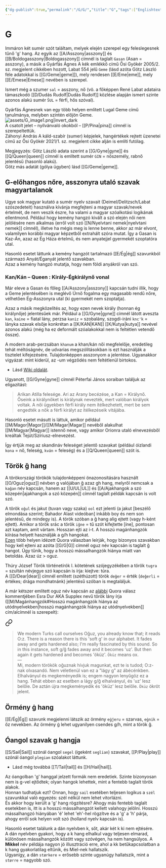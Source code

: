 ```yaml
---
{"dg-publish":true,"permalink":"/G/G/","title":"G","tags":["Englishtexttranslated","containstransclusions"],"created":"2023-10-19T11:35","updated":"2025-08-31T02:08"}
---
```



# G

Immáron két sumér szót találtam, melyek elején szerepel egy feleslegesnek tűnő 'g' hang. Az egyik az [[A/Asszony\|asszony]] és [[B/Boldogasszony\|Boldogasszony]] címnél is taglalt `Gasan` (Asan = asszony), a másik a Gyárfás Ágnes A kék emlékkő című Ősi Gyökér 2005/2. sz. megjelent cikkében hozott, Labat 554 jelű `Geme` (lásd azóta Götz László féle adatokkal is [[G/Geme\|geme]]), mely rendesen [[E/Eme\|eme]], mely [[E/Emese\|Emese]] nevében is szerepel.  

Ismert még a szumer `sal` = asszony, nő (vö. a főképpen René Labat adataira támaszkodó [[D/Dudás Rudolf\|Dudás Rudolf]] közlése alapján ismert szinte azonos alakú sumér `ŠUL` = férfi, hős szóval).  

Gyárfás Ágnesnek van egy több helyen említett Lugal Geme című tanulmánya, melyben szintén előjön Geme.  
![assets/G_image1.png|invert_dark](/img/user/G/assets/G_image1.png)  
A csatolt jelet – nyilvánvaló okokból – [[P/Pina\|pina]] címnél is szerepeltettük.  
Záhonyi András A káld-szabír (sumer) képjelek, hangértékek rejtett üzenetei című az Ősi Gyökér 2021/1. sz. megjelent cikke alján is említi futólag.  

Megjegyzés: Götz László adata szerint a [[G/Gyne\|gyne]] és [[Q/Queen\|queen]] címnél is említett sumér `GIN` = nőszemély, rabnő jelentésű (hasonló alakú).  
Götz más adatát (gólya ügyben) lásd [[G/Geme\|geme]].  

## G-előhangos nőre, asszonyra utaló szavak magyartalanok

Ugye sok magyar kutató a sumér nyelv szavait (Deimel/Delitzsch/Labat szószedeteit) használva kívánja megfejteni a magyar szavak/nevek értelmét, de nem veszik észre, ha valami a magyar szóalkotási logikának ellentmond. Például hogy kemény hangzó kivált a szó elején női nem jelölésére nem alkalmas (erről volt szó [[N/Nyelvtani nemek\|nyelvtani nemek]] címnél), illetve ha mégis meg is lenne benne, akkor az már elvont, valamilyen korábbi magyar képzetből extrahált szóra mutat. Így a Gasan is Kaz-Án, azaz az Ég Háza értelmű, és nem anyatejjel gyermekét szoptatóra utal.  

Hasonló esetet láttunk a kemény hangzót tartalmazó [[E/Ég\|ég]] szavunkból származó Anyát/Éganyát jelentő szavakban.  
Azaz a kemény hangzó mutatja, hogy nem földi anyákról van szó.  

### Kan/Kán – Queen : Király-Égkirálynő vonal

Már eleve a Gasan és főleg [[A/Asszony\|asszony]] kapcsán tudni illik, hogy a Geme jelentésében is meglévő Úrnő fogalma egy magasabb rendű nőre, vélhetően Ég-Asszonyra utal (ki gyermekét nem szoptatja).  

Azaz a másik megközelítés az, hogy ezen nevek király (honnan ég királynője) jelentésűek már. Például a [[G/Gyne\|gyne]] címnél látott aveszta `kan`, `kaine` = fiatal lány, perzsa `kaniz` = szobalány, szogdi-iráni `knc'k` = lányka szavak elsője konkrétan a [[K/KAN\|KAN]] [[K/Kutya\|kutya]] nevével azonos alakú (még ha ez deformált szóalakokkal nem is feltétlen vetendő össze).  

A modern arab-perzsában `khanum` a khan/kán női megfelelője, eredetileg tehát méltóságnév, de udvarias megszólitásokban is ezt használják a tisztelet kifejezésére. Tulajdonképpen asszonyom a jelentése. Ugyanakkor vigyázat: mint kiderül, az -um végződés nem feltétlenül birtokos.
- Lásd [Wiki oldalát](https://en.wikipedia.org/wiki/Khanum).

Ugyanott, [[G/Gyne\|gyne]] címnél Péterfai János soraiban találjuk az eligazítást:  
> Arikan Atilla felesége. Ari az Arany becézése, a Kan = Királynő. Őseink a királynőket is királynak nevezték, mert valóban királyok voltak. A női ügyekben férfi király nem ítélkezhetett, mert be sem engedték a nők a férfi királyt az ítélkezéseik vitájába.  

Hasonló esetet másutt is láttuk, amikor például [[M/Magor\|Magor]]/[[M/Magar\|Magar]] nevéből alakulhat [[M/Magyar\|Magyar]] istennő neve, vagy amikor Orionra utaló elnevezésből kreáltak Tejút/Szíriusz-elnevezést.  

Így értjük meg az skandináv feleséget jelentő szavakat (például óizlandi `kona` = nő, feleség, `kván` = feleség) és a [[Q/Queen\|queen]] szót is.  

## Török ğ hang

A törökországi törökök tulajdonképpeni önazonosítására használt [[O/Oguz\|oguz]] névben g valójában ğ azaz gh hang, melyről nemcsak a `kağan` név kapcsán, hanem az [[U/UL\|UL]] és [[A/Ajakhangok a szó közepén\|ajakhangok a szó közepén]] címnél taglalt példák kapcsán is volt szó.  

A török `oğul` és jakut (tuvan vagy szaka) `ool` ezt jelenti (a jakut \[beszélő elmondása szerint; Bahador Alast videóban\] inkább boy és nem son jelentésű, de mindegy is). A török szóban a ğ hang alig ejtett (vagy h-ként ejtett). Amikor a török srác a török `iğne` = tű szót kifejtette \[íne\], pontosan azt kaptam, amit vártam. Hosszan ejti az i-t. A hosszú magánhangzók kiírása helyett használják a g/h hangokat.  
[Ezen](https://qr.ae/pN2kOQ) több helyen idézett Quora válaszban leírják, hogy bizonyos szavakban hogy kell ejteni az azóta [[G/G\|G]] címnél oguz név kapcsán is taglalt ğ hangot. Úgy tűnik, hogy a hosszú mássalhangzók hiánya miatt van betoldás. Azaz úz > oguz.  

Thúry József Török történetírók I. kötetének szójegyzékében a török `tugra` = szultán névjegye szó kapcsán is írja: kiejtve: túra.  
A [[D/Dear\|dear]] címnél említett (széthúzott) török `değer` = érték (`değerli` = értékes; drága mondhatnánk) jelentésű szóban is megtaláljuk.  

A már kétszer említett oguz név kapcsán az [alábbi](https://qr.ae/pvAZDU) Quora válasz kommentjében Esra Dur AKA Supplex nevű török lány írja ([[M/Magánhangzók#Hosszú magánhangzók hiánya az utódnyelvekben\|hosszú magánhangzók hiánya az utódnyelvekben]] cím/alcímnél is szerepelt):  

<div class="transclusion internal-embed is-loaded"><a class="markdown-embed-link" href="/M/Magánhangzók/#5vk3rq" aria-label="Open link"><svg xmlns="http://www.w3.org/2000/svg" width="24" height="24" viewBox="0 0 24 24" fill="none" stroke="currentColor" stroke-width="2" stroke-linecap="round" stroke-linejoin="round" class="svg-icon lucide-link"><path d="M10 13a5 5 0 0 0 7.54.54l3-3a5 5 0 0 0-7.07-7.07l-1.72 1.71"></path><path d="M14 11a5 5 0 0 0-7.54-.54l-3 3a5 5 0 0 0 7.07 7.07l1.71-1.71"></path></svg></a><div class="markdown-embed">



> We modern Turks call ourselves Oğuz, you already know that; it reads O:z. There is a reason there is this 'soft g' in our alphabet. It fades away and gets hardened also; I'm really fascinated by this sound. So in this instance, soft g/ğ fades away and it becomes 'uz'. But then again it gets hardened and becomes 'öküz'. `Öküz` means ox.  
> —  
> Mi, modern törökök oğuznak hívjuk magunkat, ezt te is tudod; O:z-nak olvasandó. Nem véletlenül van ez a "lágy g" az ábécénkben. Elhalványul és megkeményedik is; engem nagyon lenyűgöz ez a hang. Tehát ebben az esetben a lágy g/ğ elhalványul, és 'uz' lesz belőle. De aztán újra megkeményedik és 'öküz' lesz belőle. `Öküz` ökröt jelent.  


</div></div>
  

## Örmény ġ hang

[[E/Ég\|Ég]] szavunk megjelenni látszik az örmény `eġǰeru` = szarvas, `eġnik` = őz nevekben. Az örmény ġ lehet ugyanilyen csendes g/h, mint a török ğ.  

## Óangol szavak g hangja

[[S/Sail\|Sail]] szónál óangol `segel` (igeként `seglian`) szavakat, [[P/Play\|play]] szónál óangol `plegian` szóalakot láttunk.  
- Lásd még továbbá [[T/Tail\|tail]] és [[H/Hail\|hail]].

Az óangolban 'g' hanggal jelzett formák nem eredetiek. Szinte bizonyosan nem is g-vel ejtődtek; olyan hangok lehettek, mint a fentebb taglalt török alakok.  
Honnan tudhatjuk ezt? Onnan, hogy `sail` esetében teljesen logikus a `szél` szavunkkal való egyezés: szél nélkül nem lehet vitorlázni.  
És akkor hogy került a 'g' hang rögzítésre? Ahogy más fentebb taglalt esetekben is, itt is a hosszú mássalhangzót kellett valahogy jelölni. Hosszú mássalhangzó hiányában 'é' lehet 'eh'-hel rögzítve és a 'g' a 'h' párja, ahogy erről sok helyen volt szó (holland nyelv kapcsán is).  

Hasonló esetet találunk a dán nyelvben k, sőt, akár két k ki nem ejtésére.  
A dán nyelvben gyakori, hogy a k hang elhalkul vagy teljesen elmarad, különösen mássalhangzók között vagy szóvégen, ha nem hangsúlyos. A **Mikkel** név példája nagyon jó illusztráció erre, ahol a kk betűkapcsolatban a k hang gyakorlatilag eltűnik, és Miel-nek hallatszik.  
Ugyanígy, a dán `stærkere` = erősebb szinte ugyanúgy hallatszik, mint a `større` = nagyobb szó.  

